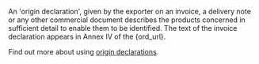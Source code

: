 An 'origin declaration', given by the exporter on an invoice, a delivery note or any other commercial document describes the products concerned in sufficient detail to enable them to be identified. The text of the invoice declaration appears in Annex IV of the {ord_url}.

Find out more about using [origin declarations](https://www.gov.uk/guidance/get-proof-of-origin-for-your-goods#origin-declaration).
